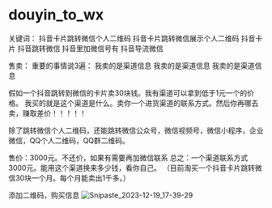 # douyin_to_wx

关键词：
抖音卡片跳转微信个人二维码
抖音卡片跳转微信展示个人二维码
抖音卡片
抖音跳转微信
抖音里加微信号有
抖音导流微信

售卖：
重要的事情说3遍：
我卖的是渠道信息
我卖的是渠道信息
我卖的是渠道信息

假如一个抖音跳转到微信的卡片卖30块钱。我有渠道可以拿到低于1元一个的价格。
我买的就是这个渠道是什么。卖你一个进货渠道的联系方式。然后你再哪去卖，赚取差价！！！！！

除了跳转微信个人二维码，还能跳转微信公众号，微信视频号，微信小程序，企业微信，QQ个人二维码，QQ群二维码。

售价：3000元。不还价，如果有需要再加微信联系
总之：一个渠道联系方式3000元。能用这个渠道换来多少钱，看你自己。
（目前淘买一个抖音卡片跳转微信30块一个月。每个月能卖出1千多。）

添加二维码，购买信息
![Snipaste_2023-12-19_17-39-29](https://github.com/wboyc/douyin_to_wx/assets/10396940/2e028866-ebc8-4c3f-a94d-099094bdb117)
